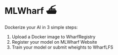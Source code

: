 # MLWharf :ferry:

Dockerize your AI in 3 simple steps:

1. Upload a Docker image to WharfRegistry
2. Register your model on MLWharf Website
3. Train your model or submit wheights to WharfLFS
